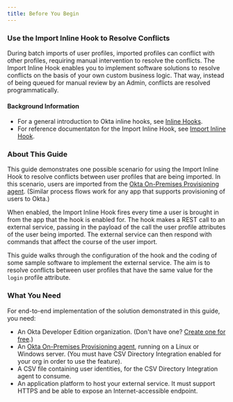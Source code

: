 ```yaml
---
title: Before You Begin
---
```


### Use the Import Inline Hook to Resolve Conflicts

During batch imports of user profiles, imported profiles can conflict with other profiles, requiring manual intervention to resolve the conflicts. The Import Inline Hook enables you to implement software solutions to resolve conflicts on the basis of your own custom business logic. That way, instead of being queued for manual review by an Admin, conflicts are resolved programmatically.


#### Background Information

- For a general introduction to Okta inline hooks, see [Inline Hooks](/use_cases/inline_hooks/).
- For reference documentaton for the Import Inline Hook, see [Import Inline Hook](/use_cases/inline_hooks/import_hook/import_hook/).


### About This Guide

This guide demonstrates one possible scenario for using the Import Inline Hook to resolve conflicts between user profiles that are being imported. In this scenario, users are imported from the [Okta On-Premises Provisioning agent](https://help.okta.com/en/prod/Content/Topics/Directory/directory-integrations-csv.htm). (Similar process flows work for any app that supports provisioning of users to Okta.)

When enabled, the Import Inline Hook fires every time a user is brought in from the app that the hook is enabled for. The hook makes a REST call to an external service, passing in the payload of the call the user profile attributes of the user being imported. The external service can then respond with commands that affect the course of the user import.

This guide walks through the configuration of the hook and the coding of some sample software to implement the external service. The aim is to resolve conflicts between user profiles that have the same value for the `login` profile attribute.

### What You Need

For end-to-end implementation of the solution demonstrated in this guide, you need:

- An Okta Developer Edition organization. (Don't have one? [Create one for free](https://developer.okta.com/signup).)
- An [Okta On-Premises Provisioning agent](https://help.okta.com/en/prod/Content/Topics/Directory/directory-integrations-csv.htm), running on a Linux or Windows server. (You must have CSV Directory Integration enabled for your org in order to use the feature).
- A CSV file containing user identities, for the CSV Directory Integration agent to consume.
- An application platform to host your external service. It must support HTTPS and be able to expose an Internet-accessible endpoint.  

<StackSelector snippet="platform"/>

<NextSectionLink/>

